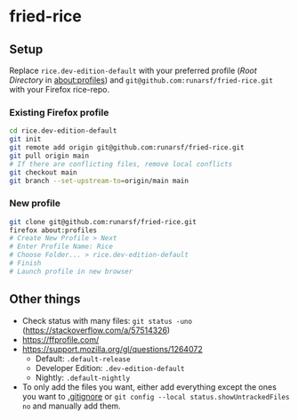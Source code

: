 # fried-rice

## Setup

Replace `rice.dev-edition-default` with your preferred profile (*Root Directory* in [about:profiles](about:profiles)) and `git@github.com:runarsf/fried-rice.git` with your Firefox rice-repo.

### Existing Firefox profile

```bash
cd rice.dev-edition-default
git init
git remote add origin git@github.com:runarsf/fried-rice.git
git pull origin main
# If there are conflicting files, remove local conflicts
git checkout main
git branch --set-upstream-to=origin/main main
```

### New profile

```bash
git clone git@github.com:runarsf/fried-rice.git
firefox about:profiles
# Create New Profile > Next
# Enter Profile Name: Rice
# Choose Folder... > rice.dev-edition-default
# Finish
# Launch profile in new browser
```

## Other things

- Check status with many files: `git status -uno` (https://stackoverflow.com/a/57514326)
- https://ffprofile.com/
- https://support.mozilla.org/gl/questions/1264072
  - Default: `.default-release`
  - Developer Edition: `.dev-edition-default`
  - Nightly: `.default-nightly`
- To only add the files you want, either add everything except the ones you want to [.gitignore](https://github.com/runarsf/fried-rice/blob/main/.gitignore) or `git config --local status.showUntrackedFiles no` and manually add them.
